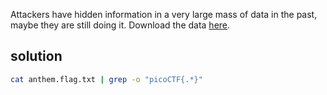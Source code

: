 Attackers have hidden information in a very large mass of data in the past, maybe they are still doing it.
Download the data [here](https://artifacts.picoctf.net/c/294/anthem.flag.txt).


## solution

```bash
cat anthem.flag.txt | grep -o "picoCTF{.*}"
```